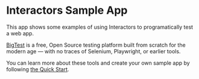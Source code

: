 # Interactors Sample App

This app shows some examples of using Interactors to programatically test a web app.

[BigTest](https://frontside.com/bigtest/platform) is a free, Open Source testing platform built from scratch for the modern age — with no traces of Selenium, Playwright, or earlier tools.

You can learn more about these tools and create your own sample app by following [the Quick Start](https://frontside.com/bigtest/docs/interactors).
